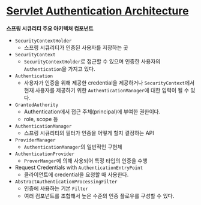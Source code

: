# [Servlet Authentication Architecture](https://docs.spring.io/spring-security/reference/servlet/authentication/architecture.html)

**스프링 시큐리티 주요 아키텍처 컴포넌트**

- `SecurityContextHolder`
    - 스프링 시큐리티가 인증된 사용자를 저장하는 곳
- `SecurityContext`
    - `SecurityContextHolder`로 접근할 수 있으며 인증한 사용자의 `Authentication`을 가지고 있다.
- `Authentication`
    - 사용자가 인증을 위해 제공한 credential을 제공하거나 `SecurityContext`에서 현재 사용자를 제공하기 위한 `AuthenticationManager`에 대한 입력이 될 수 있다.
- `GrantedAuthority`
    - Authentication에서 접근 주체(principal)에 부여한 권한이다.
    - role, scope 등
- `AuthenticationManager`
    - 스프링 시큐리티의 필터가 인증을 어떻게 할지 결정하는 API
- `ProviderManager`
    - `AuthenticationManager`의 일반적인 구현체
- `AuthenticationProvider`
    - `ProverManger`에 의해 사용되어 특정 타입의 인증을 수행
- Request Credentials with `AuthenticationEntryPoint`
    - 클라이언트에 credential을 요청할 때 사용한다.
- `AbstractAuthenticationProcessingFilter`
    - 인증에 사용하는 기본 `Filter`
    - 여러 컴포넌트를 조합해서 높은 수준의 인증 플로우를 구성할 수 있다.